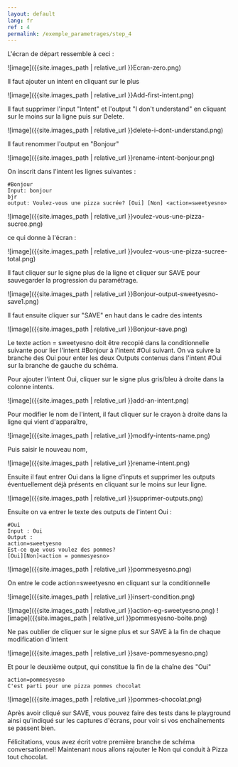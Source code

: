 ```yaml
---
layout: default
lang: fr
ref : 4
permalink: /exemple_parametrages/step_4
---
```


L'écran de départ ressemble à ceci :

![image]({{site.images_path | relative_url }}Ecran-zero.png)


Il faut ajouter un intent en cliquant sur le plus

![image]({{site.images_path | relative_url }}Add-first-intent.png)


Il faut supprimer l'input "Intent" et  l'output "I don't understand" en cliquant sur le moins sur la ligne puis sur Delete.

![image]({{site.images_path | relative_url }}delete-i-dont-understand.png)

Il faut renommer l'output en "Bonjour"

![image]({{site.images_path | relative_url }}rename-intent-bonjour.png)


On inscrit dans l'intent les lignes suivantes :

    #Bonjour
    Input: bonjour
    bjr
    output: Voulez-vous une pizza sucrée? [Oui] [Non] <action=sweetyesno>



![image]({{site.images_path | relative_url }}voulez-vous-une-pizza-sucree.png)


ce qui donne à l'écran :


![image]({{site.images_path | relative_url }}voulez-vous-une-pizza-sucree-total.png)


Il faut cliquer sur le signe plus de la ligne et cliquer sur SAVE pour sauvegarder la progression du paramétrage.

![image]({{site.images_path | relative_url }}Bonjour-output-sweetyesno-save1.png)

Il faut ensuite cliquer sur "SAVE" en haut dans le cadre des intents

![image]({{site.images_path | relative_url }}Bonjour-save.png)


Le texte action = sweetyesno doit être recopié dans la conditionnelle suivante pour lier l'intent #Bonjour à l'intent #Oui suivant. On va suivre la branche des Oui pour enter les deux Outputs contenus dans l'intent #Oui sur la branche de gauche du schéma.


Pour ajouter l'intent Oui, cliquer sur le signe plus gris/bleu à droite dans la colonne intents.

![image]({{site.images_path | relative_url }}add-an-intent.png)

Pour modifier le nom de l'intent, il faut cliquer sur le crayon à droite dans la ligne qui vient d'apparaître,

![image]({{site.images_path | relative_url }}modify-intents-name.png)

Puis saisir le nouveau nom,

![image]({{site.images_path | relative_url }}rename-intent.png)

Ensuite il faut entrer Oui dans la ligne d'inputs et supprimer les outputs éventuellement déjà présents en cliquant sur le moins sur leur ligne.

![image]({{site.images_path | relative_url }}supprimer-outputs.png)


Ensuite on va entrer le texte des outputs de l'intent Oui :<br>

    #Oui
    Input : Oui
    Output :
    action=sweetyesno
    Est-ce que vous voulez des pommes?
    [Oui][Non]<action = pommesyesno>


![image]({{site.images_path | relative_url }}pommesyesno.png)



On entre le code action=sweetyesno en cliquant sur la conditionnelle

![image]({{site.images_path | relative_url }}insert-condition.png)

![image]({{site.images_path | relative_url }}action-eg-sweetyesno.png)
![image]({{site.images_path | relative_url }}pommesyesno-boite.png)


Ne pas oublier de cliquer sur le signe plus et sur SAVE à la fin de chaque modification d'intent

![image]({{site.images_path | relative_url }}save-pommesyesno.png)


Et pour le deuxième output, qui constitue la fin de la chaîne des "Oui"

    action=pommesyesno
    C'est parti pour une pizza pommes chocolat

![image]({{site.images_path | relative_url }}pommes-chocolat.png)


Après avoir cliqué sur SAVE, vous pouvez faire des tests dans le playground ainsi qu'indiqué sur les captures d'écrans, pour voir si vos enchaînements se passent bien.


Félicitations, vous avez écrit votre première branche de schéma conversationnel! Maintenant nous allons rajouter le Non qui conduit à Pizza tout chocolat.
